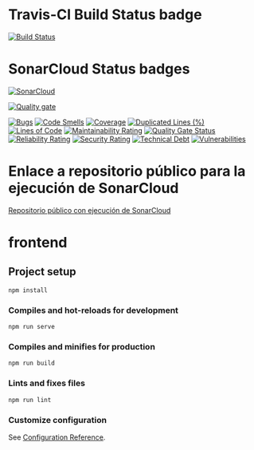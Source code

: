 # Travis-CI Build Status badge
[![Build Status](https://travis-ci.com/SyTW2020/E09.svg?token=jVTytdsEzTU3QcwYozAq&branch=main)](https://travis-ci.com/SyTW2020/E09)

# SonarCloud Status badges
[![SonarCloud](https://sonarcloud.io/images/project_badges/sonarcloud-white.svg)](https://sonarcloud.io/dashboard?id=jangarstud_Zuenti)

[![Quality gate](https://sonarcloud.io/api/project_badges/quality_gate?project=jangarstud_Zuenti)](https://sonarcloud.io/dashboard?id=jangarstud_Zuenti)

[![Bugs](https://sonarcloud.io/api/project_badges/measure?project=jangarstud_Zuenti&metric=bugs)](https://sonarcloud.io/dashboard?id=jangarstud_Zuenti)
[![Code Smells](https://sonarcloud.io/api/project_badges/measure?project=jangarstud_Zuenti&metric=code_smells)](https://sonarcloud.io/dashboard?id=jangarstud_Zuenti)
[![Coverage](https://sonarcloud.io/api/project_badges/measure?project=jangarstud_Zuenti&metric=coverage)](https://sonarcloud.io/dashboard?id=jangarstud_Zuenti)
[![Duplicated Lines (%)](https://sonarcloud.io/api/project_badges/measure?project=jangarstud_Zuenti&metric=duplicated_lines_density)](https://sonarcloud.io/dashboard?id=jangarstud_Zuenti)
[![Lines of Code](https://sonarcloud.io/api/project_badges/measure?project=jangarstud_Zuenti&metric=ncloc)](https://sonarcloud.io/dashboard?id=jangarstud_Zuenti)
[![Maintainability Rating](https://sonarcloud.io/api/project_badges/measure?project=jangarstud_Zuenti&metric=sqale_rating)](https://sonarcloud.io/dashboard?id=jangarstud_Zuenti)
[![Quality Gate Status](https://sonarcloud.io/api/project_badges/measure?project=jangarstud_Zuenti&metric=alert_status)](https://sonarcloud.io/dashboard?id=jangarstud_Zuenti)
[![Reliability Rating](https://sonarcloud.io/api/project_badges/measure?project=jangarstud_Zuenti&metric=reliability_rating)](https://sonarcloud.io/dashboard?id=jangarstud_Zuenti)
[![Security Rating](https://sonarcloud.io/api/project_badges/measure?project=jangarstud_Zuenti&metric=security_rating)](https://sonarcloud.io/dashboard?id=jangarstud_Zuenti)
[![Technical Debt](https://sonarcloud.io/api/project_badges/measure?project=jangarstud_Zuenti&metric=sqale_index)](https://sonarcloud.io/dashboard?id=jangarstud_Zuenti)
[![Vulnerabilities](https://sonarcloud.io/api/project_badges/measure?project=jangarstud_Zuenti&metric=vulnerabilities)](https://sonarcloud.io/dashboard?id=jangarstud_Zuenti)

# Enlace a repositorio público para la ejecución de SonarCloud
[Repositorio público con ejecución de SonarCloud](https://github.com/jangarstud/Zuenti)

# frontend

## Project setup
```
npm install
```

### Compiles and hot-reloads for development
```
npm run serve
```

### Compiles and minifies for production
```
npm run build
```

### Lints and fixes files
```
npm run lint
```

### Customize configuration
See [Configuration Reference](https://cli.vuejs.org/config/).
